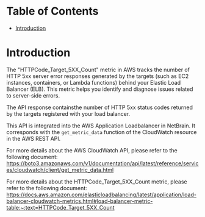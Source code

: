 # Table of Contents
- [Introduction](#introduction)


# Introduction <a name="introduction"></a>
The "HTTPCode_Target_5XX_Count" metric in AWS tracks the number of HTTP 5xx server error responses generated by the targets (such as EC2 instances, containers, or Lambda functions) behind your Elastic Load Balancer (ELB). This metric helps you identify and diagnose issues related to server-side errors.

The API response containsthe number of HTTP 5xx status codes returned by the targets registered with your load balancer.



This API is integrated into the AWS Application Loadbalancer in NetBrain. It corresponds with the `get_metric_data` function of the CloudWatch resource in the AWS REST API.





For more details about the AWS CloudWatch API, please refer to the following document: https://boto3.amazonaws.com/v1/documentation/api/latest/reference/services/cloudwatch/client/get_metric_data.html

For more details about the HTTPCode_Target_5XX_Count metric, please refer to the following document: https://docs.aws.amazon.com/elasticloadbalancing/latest/application/load-balancer-cloudwatch-metrics.html#load-balancer-metric-table:~:text=HTTPCode_Target_5XX_Count